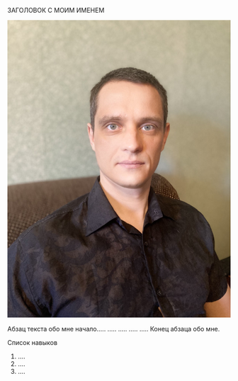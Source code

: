 ЗАГОЛОВОК С МОИМ ИМЕНЕМ

![avm](img/avm.jpg)

Абзац текста обо мне начало.....
.....
.....
.....
.....
Конец абзаца обо мне.


Список навыков 
1. ....
2. ....
3. ....

